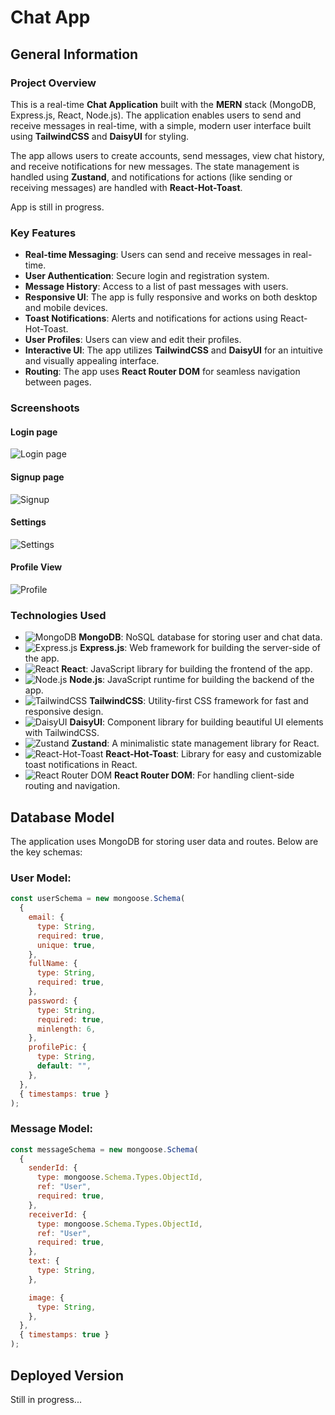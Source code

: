 # Chat App

## General Information

### Project Overview

This is a real-time **Chat Application** built with the **MERN** stack (MongoDB, Express.js, React, Node.js). The application enables users to send and receive messages in real-time, with a simple, modern user interface built using **TailwindCSS** and **DaisyUI** for styling. 

The app allows users to create accounts, send messages, view chat history, and receive notifications for new messages. The state management is handled using **Zustand**, and notifications for actions (like sending or receiving messages) are handled with **React-Hot-Toast**.

App is still in progress.

### Key Features
- **Real-time Messaging**: Users can send and receive messages in real-time.
- **User Authentication**: Secure login and registration system.
- **Message History**: Access to a list of past messages with users.
- **Responsive UI**: The app is fully responsive and works on both desktop and mobile devices.
- **Toast Notifications**: Alerts and notifications for actions using React-Hot-Toast.
- **User Profiles**: Users can view and edit their profiles.
- **Interactive UI**: The app utilizes **TailwindCSS** and **DaisyUI** for an intuitive and visually appealing interface.
- **Routing**: The app uses **React Router DOM** for seamless navigation between pages.


### Screenshoots

#### Login page
![Login page](./screenshots/loginpage.png)

#### Signup page
![Signup](./screenshots/signup.png)

#### Settings 
![Settings](./screenshots/settings.png)

#### Profile View
![Profile](./screenshots/profile.png)


### Technologies Used
- ![MongoDB](https://img.shields.io/badge/MongoDB-47A248?style=flat&logo=mongodb&logoColor=white) **MongoDB**: NoSQL database for storing user and chat data.
- ![Express.js](https://img.shields.io/badge/Express.js-000000?style=flat&logo=express&logoColor=white) **Express.js**: Web framework for building the server-side of the app.
- ![React](https://img.shields.io/badge/React-61DAFB?style=flat&logo=react&logoColor=black) **React**: JavaScript library for building the frontend of the app.
- ![Node.js](https://img.shields.io/badge/Node.js-339933?style=flat&logo=node.js&logoColor=white) **Node.js**: JavaScript runtime for building the backend of the app.
- ![TailwindCSS](https://img.shields.io/badge/TailwindCSS-38BDF8?style=flat&logo=tailwind-css&logoColor=white) **TailwindCSS**: Utility-first CSS framework for fast and responsive design.
- ![DaisyUI](https://img.shields.io/badge/DaisyUI-0B6E4F?style=flat&logo=tailwindcss&logoColor=white) **DaisyUI**: Component library for building beautiful UI elements with TailwindCSS.
- ![Zustand](https://img.shields.io/badge/Zustand-8E5F5B?style=flat&logo=redux&logoColor=white) **Zustand**: A minimalistic state management library for React.
- ![React-Hot-Toast](https://img.shields.io/badge/React%20Hot%20Toast-000000?style=flat&logo=react&logoColor=white) **React-Hot-Toast**: Library for easy and customizable toast notifications in React.
- ![React Router DOM](https://img.shields.io/badge/React%20Router%20DOM-CA4245?style=flat&logo=react-router&logoColor=white) **React Router DOM**: For handling client-side routing and navigation.

## Database Model
The application uses MongoDB for storing user data and routes. Below are the key schemas:

### User Model:
```javascript
const userSchema = new mongoose.Schema(
  {
    email: {
      type: String,
      required: true,
      unique: true,
    },
    fullName: {
      type: String,
      required: true,
    },
    password: {
      type: String,
      required: true,
      minlength: 6,
    },
    profilePic: {
      type: String,
      default: "",
    },
  },
  { timestamps: true }
);
```

### Message Model:
```javascript
const messageSchema = new mongoose.Schema(
  {
    senderId: {
      type: mongoose.Schema.Types.ObjectId,
      ref: "User",
      required: true,
    },
    receiverId: {
      type: mongoose.Schema.Types.ObjectId,
      ref: "User",
      required: true,
    },
    text: {
      type: String,
    },

    image: {
      type: String,
    },
  },
  { timestamps: true }
);
```
## Deployed Version

Still in progress...
